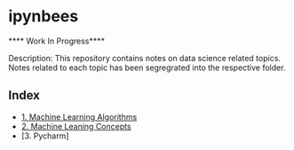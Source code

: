 # ipynbees

**** Work In Progress****

Description:  This repository contains notes on data science related topics. Notes related to each topic has been segregrated into the respective folder.

## Index

* [1. Machine Learning Algorithms](https://github.com/abhiatgith/ipynbees/tree/master/Machine%20Learning%20Algorithms)
* [2. Machine Leaning Concepts](https://github.com/abhiatgith/ipynbees/tree/master/Machine%20Learning%20Concepts)
* [3. Pycharm]
